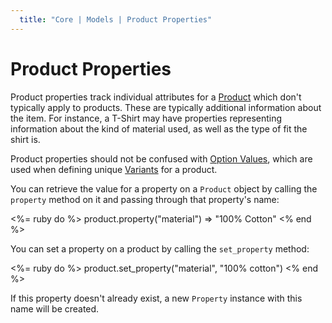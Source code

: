 ```yaml
---
  title: "Core | Models | Product Properties"
---
```


# Product Properties

Product properties track individual attributes for a
[Product](/developer/core/models/product) which don't typically apply to
products. These are typically additional information about the item. For
instance, a T-Shirt may have properties representing information about the kind
of material used, as well as the type of fit the shirt is.

Product properties should not be confused with [Option
Values](/developer/core/models/option_values), which are used when defining
unique [Variants](/developer/core/models/variants) for a product.

You can retrieve the value for a property on a `Product` object by calling the
`property` method on it and passing through that property's name:

<%= ruby do %>
  product.property("material")
  => "100% Cotton"
<% end %> 

You can set a property on a product by calling the `set_property` method:

<%= ruby do %>
  product.set_property("material", "100% cotton")
<% end %>

If this property doesn't already exist, a new `Property` instance with this name
will be created.
